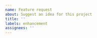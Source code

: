 ```yaml
---
name: Feature request
about: Suggest an idea for this project
title: ''
labels: enhancement
assignees: ''
---
```


